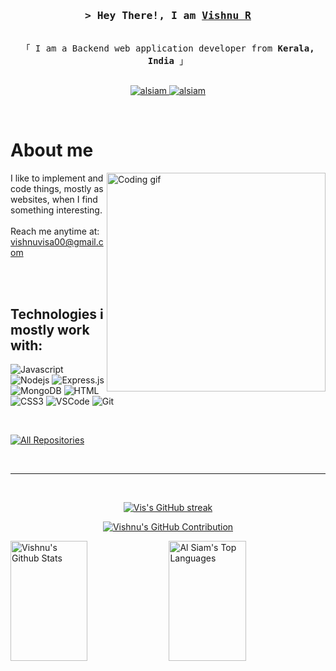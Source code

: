 
<h3 align="center">
        <samp>&gt; Hey There!, I am
                <b><a target="_blank" href="https://portfolio-gules-six-82.vercel.app/">Vishnu R</a></b>
        </samp>
</h3>


<p align="center"> 
  <samp>
    <br>
    「 I am a Backend web application developer from <b>Kerala, India</b> 」
    <br>
    <br>
  </samp>
</p>

<p align="center">
 <a href="https://portfolio-gules-six-82.vercel.app/" target="blank">
  <img src="https://img.shields.io/badge/Website-DC143C?style=for-the-badge&logo=medium&logoColor=white" alt="alsiam" />
 </a>
 <a href="https://linkedin.com/in/vishnuvisa" target="_blank">
  <img src="https://img.shields.io/badge/LinkedIn-0077B5?style=for-the-badge&logo=linkedin&logoColor=white" alt="alsiam"/>
 </a>

</p>
<br />

<!-- About Section -->
 # About me
 
<p>
 <img align="right" width="350" src="/assets/programmer.gif" alt="Coding gif" />
  
I like to implement and code things, mostly as websites, when I find something interesting.<br/><br/>
Reach me anytime at: vishnuvisa00@gmail.com<br/><br/>

</p>

<br/>

## Technologies i mostly work with:

![Javascript](https://img.shields.io/badge/Javascript-F0DB4F?style=for-the-badge&labelColor=black&logo=javascript&logoColor=F0DB4F)
![Nodejs](https://img.shields.io/badge/Nodejs-3C873A?style=for-the-badge&labelColor=black&logo=node.js&logoColor=3C873A)
![Express.js](https://img.shields.io/badge/Express.js-000000?style=for-the-badge&logo=express&logoColor=white)
![MongoDB](https://img.shields.io/badge/MongoDB-4EA94B?style=for-the-badge&logo=mongodb&logoColor=white)
![HTML](https://img.shields.io/badge/HTML5-E34F26?style=for-the-badge&logo=html5&logoColor=white)
![CSS3](https://img.shields.io/badge/CSS3-1572B6?style=for-the-badge&logo=css3&logoColor=white)
![VSCode](https://img.shields.io/badge/Visual_Studio-0078d7?style=for-the-badge&logo=visual%20studio&logoColor=white)
![Git](https://img.shields.io/badge/Git-F05032?style=for-the-badge&logo=git&logoColor=white)

<br/>

<p align="left">
  <a href="https://github.com/visorry?tab=repositories" target="_blank"><img alt="All Repositories" title="All Repositories" src="https://img.shields.io/badge/-All%20Repos-2962FF?style=for-the-badge&logo=koding&logoColor=white"/></a>
</p>

<br/>
<hr/>
<br/>

<p align="center">
  <a href="https://github.com/visorry">
    <img src="https://github-readme-streak-stats.herokuapp.com/?user=visorry&theme=radical&border=7F3FBF&background=0D1117" alt="Vis's GitHub streak"/>
  </a>
</p>

<p align="center">
  <a href="https://github.com/visorry">
    <img src="https://github-profile-summary-cards.vercel.app/api/cards/profile-details?username=visorry&theme=radical" alt="Vishnu's GitHub Contribution"/>
  </a>
</p>

<a> 
    <a href="https://github.com/visorry"><img alt="Vishnu's Github Stats" src="https://denvercoder1-github-readme-stats.vercel.app/api?username=visorry&show_icons=true&count_private=true&theme=react&border_color=7F3FBF&bg_color=0D1117&title_color=F85D7F&icon_color=F8D866" height="192px" width="49.5%"/></a>
  <a href="https://github.com/visorry"><img alt="Al Siam's Top Languages" src="https://denvercoder1-github-readme-stats.vercel.app/api/top-langs/?username=visorry&langs_count=8&layout=compact&theme=react&border_color=7F3FBF&bg_color=0D1117&title_color=F85D7F&icon_color=F8D866" height="192px" width="49.5%"/></a>
  <br/>
</a>
